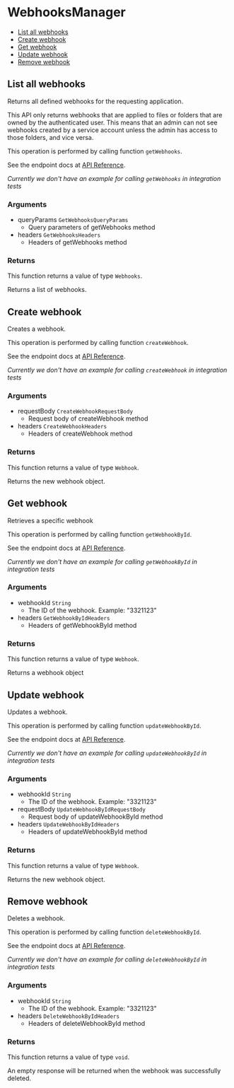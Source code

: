 # WebhooksManager


- [List all webhooks](#list-all-webhooks)
- [Create webhook](#create-webhook)
- [Get webhook](#get-webhook)
- [Update webhook](#update-webhook)
- [Remove webhook](#remove-webhook)

## List all webhooks

Returns all defined webhooks for the requesting application.

This API only returns webhooks that are applied to files or folders that are
owned by the authenticated user. This means that an admin can not see webhooks
created by a service account unless the admin has access to those folders, and
vice versa.

This operation is performed by calling function `getWebhooks`.

See the endpoint docs at
[API Reference](https://developer.box.com/reference/get-webhooks/).

*Currently we don't have an example for calling `getWebhooks` in integration tests*

### Arguments

- queryParams `GetWebhooksQueryParams`
  - Query parameters of getWebhooks method
- headers `GetWebhooksHeaders`
  - Headers of getWebhooks method


### Returns

This function returns a value of type `Webhooks`.

Returns a list of webhooks.


## Create webhook

Creates a webhook.

This operation is performed by calling function `createWebhook`.

See the endpoint docs at
[API Reference](https://developer.box.com/reference/post-webhooks/).

*Currently we don't have an example for calling `createWebhook` in integration tests*

### Arguments

- requestBody `CreateWebhookRequestBody`
  - Request body of createWebhook method
- headers `CreateWebhookHeaders`
  - Headers of createWebhook method


### Returns

This function returns a value of type `Webhook`.

Returns the new webhook object.


## Get webhook

Retrieves a specific webhook

This operation is performed by calling function `getWebhookById`.

See the endpoint docs at
[API Reference](https://developer.box.com/reference/get-webhooks-id/).

*Currently we don't have an example for calling `getWebhookById` in integration tests*

### Arguments

- webhookId `String`
  - The ID of the webhook. Example: "3321123"
- headers `GetWebhookByIdHeaders`
  - Headers of getWebhookById method


### Returns

This function returns a value of type `Webhook`.

Returns a webhook object


## Update webhook

Updates a webhook.

This operation is performed by calling function `updateWebhookById`.

See the endpoint docs at
[API Reference](https://developer.box.com/reference/put-webhooks-id/).

*Currently we don't have an example for calling `updateWebhookById` in integration tests*

### Arguments

- webhookId `String`
  - The ID of the webhook. Example: "3321123"
- requestBody `UpdateWebhookByIdRequestBody`
  - Request body of updateWebhookById method
- headers `UpdateWebhookByIdHeaders`
  - Headers of updateWebhookById method


### Returns

This function returns a value of type `Webhook`.

Returns the new webhook object.


## Remove webhook

Deletes a webhook.

This operation is performed by calling function `deleteWebhookById`.

See the endpoint docs at
[API Reference](https://developer.box.com/reference/delete-webhooks-id/).

*Currently we don't have an example for calling `deleteWebhookById` in integration tests*

### Arguments

- webhookId `String`
  - The ID of the webhook. Example: "3321123"
- headers `DeleteWebhookByIdHeaders`
  - Headers of deleteWebhookById method


### Returns

This function returns a value of type `void`.

An empty response will be returned when the webhook
was successfully deleted.


